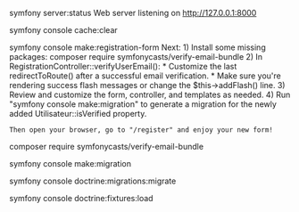 symfony server:status
    Web server listening on http://127.0.0.1:8000

symfony console cache:clear

symfony console make:registration-form
    Next:
    1) Install some missing packages:
        composer require symfonycasts/verify-email-bundle
    2) In RegistrationController::verifyUserEmail():
        * Customize the last redirectToRoute() after a successful email verification.
        * Make sure you're rendering success flash messages or change the $this->addFlash() line.
    3) Review and customize the form, controller, and templates as needed.
    4) Run "symfony console make:migration" to generate a migration for the newly added Utilisateur::isVerified property.

    Then open your browser, go to "/register" and enjoy your new form!

composer require symfonycasts/verify-email-bundle

symfony console make:migration

symfony console doctrine:migrations:migrate

symfony console doctrine:fixtures:load




